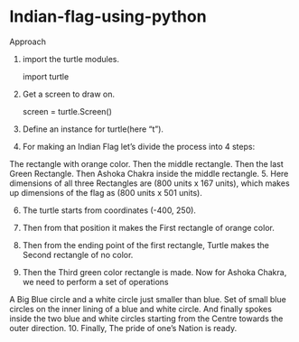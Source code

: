 # Indian-flag-using-python

Approach
1. import the turtle modules.
    
      import turtle
      
      
2. Get a screen to draw on.

    screen = turtle.Screen()
    
  
3. Define an instance for turtle(here “t”).

4. For making an Indian Flag let’s divide the process into 4 steps:

The rectangle with orange color.
Then the middle rectangle.
Then the last Green Rectangle.
Then Ashoka Chakra inside the middle rectangle.
5. Here dimensions of all three Rectangles are (800 units x 167 units), which makes up dimensions of the flag as (800 units x 501 units).

6. The turtle starts from coordinates (-400, 250).

7. Then from that position it makes the First rectangle of orange color.

8. Then from the ending point of the first rectangle, Turtle makes the Second rectangle of no color.

9. Then the Third green color rectangle is made. Now for Ashoka Chakra, we need to perform a set of operations

A Big Blue circle and a white circle just smaller than blue.
Set of small blue circles on the inner lining of a blue and white circle.
And finally spokes inside the two blue and white circles starting from the Centre towards the outer direction.
10. Finally, The pride of one’s Nation is ready. 
